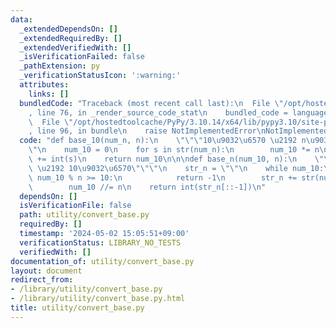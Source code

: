 ```yaml
---
data:
  _extendedDependsOn: []
  _extendedRequiredBy: []
  _extendedVerifiedWith: []
  _isVerificationFailed: false
  _pathExtension: py
  _verificationStatusIcon: ':warning:'
  attributes:
    links: []
  bundledCode: "Traceback (most recent call last):\n  File \"/opt/hostedtoolcache/PyPy/3.10.14/x64/lib/pypy3.10/site-packages/onlinejudge_verify/documentation/build.py\"\
    , line 76, in _render_source_code_stat\n    bundled_code = language.bundle(\n\
    \  File \"/opt/hostedtoolcache/PyPy/3.10.14/x64/lib/pypy3.10/site-packages/onlinejudge_verify/languages/python.py\"\
    , line 96, in bundle\n    raise NotImplementedError\nNotImplementedError\n"
  code: "def base_10(num_n, n):\n    \"\"\"10\u9032\u6570 \u2192 n\u9032\u6570\"\"\
    \"\n    num_10 = 0\n    for s in str(num_n):\n        num_10 *= n\n        num_10\
    \ += int(s)\n    return num_10\n\n\ndef base_n(num_10, n):\n    \"\"\"n\u9032\u6570\
    \ \u2192 10\u9032\u6570\"\"\"\n    str_n = \"\"\n    while num_10:\n        if\
    \ num_10 % n >= 10:\n            return -1\n        str_n += str(num_10 % n)\n\
    \        num_10 //= n\n    return int(str_n[::-1])\n"
  dependsOn: []
  isVerificationFile: false
  path: utility/convert_base.py
  requiredBy: []
  timestamp: '2024-05-02 15:05:51+09:00'
  verificationStatus: LIBRARY_NO_TESTS
  verifiedWith: []
documentation_of: utility/convert_base.py
layout: document
redirect_from:
- /library/utility/convert_base.py
- /library/utility/convert_base.py.html
title: utility/convert_base.py
---
```

